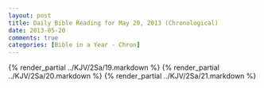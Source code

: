 ```yaml
---
layout: post
title: Daily Bible Reading for May 20, 2013 (Chronological)
date: 2013-05-20
comments: true
categories: [Bible in a Year - Chron]
---
```

{% render_partial ../KJV/2Sa/19.markdown %}
{% render_partial ../KJV/2Sa/20.markdown %}
{% render_partial ../KJV/2Sa/21.markdown %}
